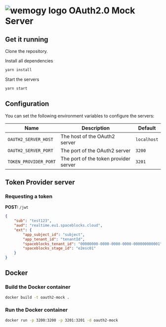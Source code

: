 # ![wemogy logo](https://wemogyimages.blob.core.windows.net/logos/wemogy-github-tiny.png) OAuth2.0 Mock Server

## Get it running

Clone the repository.

Install all dependencies

```bash
yarn install
```

Start the servers

```bash
yarn start
```

## Configuration

You can set the following environment variables to configure the servers:

| Name | Description | Default |
|---|---|---|
| `OAUTH2_SERVER_HOST` | The host of the OAuth2 server | `localhost` |
| `OAUTH2_SERVER_PORT` | The port of the OAuth2 server | `3200` |
| `TOKEN_PROVIDER_PORT` | The port of the token provider server | `3201` |

## Token Provider server

### Requesting a token

**POST:** `/jwt`

```json
{
    "sub": "test123",
    "aud": "realtime.eu1.spaceblocks.cloud",
    "ext": {
        "app_subject_id": "subject",
        "app_tenant_id": "tenantId",
        "spaceblocks_tenant_id": "00000000-0000-0000-0000-000000000001",
        "spaceblocks_stage_id": "e2esc01"
    }
}
```

## Docker

### Build the Docker container

```bash
docker build -t oauth2-mock .
```

### Run the Docker container

```bash
docker run -p 3200:3200 -p 3201:3201 -d oauth2-mock
```

